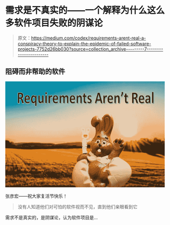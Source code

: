 # 需求是不真实的——一个解释为什么这么多软件项目失败的阴谋论

> 原文：<https://medium.com/codex/requirements-arent-real-a-conspiracy-theory-to-explain-the-epidemic-of-failed-software-projects-7752d26bb030?source=collection_archive---------7----------------------->

## 阻碍而非帮助的软件

![](img/d457a7a2ae85c01ad3030f47802b0da0.png)

张彦宏——祝大家复活节快乐！

> 没有人知道他们对可怕的软件视而不见，直到他们亲眼看到它

需求不是真实的，是阴谋论，认为软件项目是…